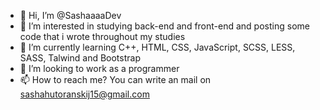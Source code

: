 - 👋 Hi, I’m @SashaaaaDev
- 👀 I’m interested in studying back-end and front-end and posting some code that i wrote throughout my studies
- 🌱 I’m currently learning C++, HTML, CSS, JavaScript, SCSS, LESS, SASS, Talwind and Bootstrap
- 💞️ I’m looking to work as a programmer
- 📫 How to reach me? You can write an mail on sashahutoranskij15@gmail.com
